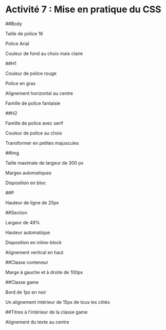 # Activité 7 : Mise en pratique du CSS

##Body

Taille de police 16

Police Arial

Couleur de fond au choix mais claire

##H1

Couleur de police rouge

Police en gras

Alignement horizontal au centre

Famille de police fantaisie

##H2

Famille de police avec serif

Couleur de police au choix

Transformer en petites majuscules

##Img

Taille maximale de largeur de 300 px

Marges automatiques

Disposition en bloc

##P

Hauteur de ligne de 25px

##Section

Largeur de 49%

Hauteur automatique

Disposition en inline-block

Alignement vertical en haut

##Classe conteneur

Marge à gauche et à droite de 100px

##Classe game

Bord de 1px en noir

Un alignement intérieur de 15px de tous les côtés

##Titres à l’intérieur de la classe game

Alignement du texte au centre